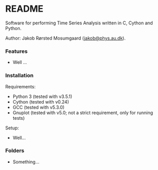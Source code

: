 # README #

Software for performing Time Series Analysis written in C, Cython and Python.

Author: Jakob Rørsted Mosumgaard (jakob@phys.au.dk).

### Features ###

* Well ...


### Installation ###

Requirements: 
* Python 3 (tested with v3.5.1)
* Cython (tested with v0.24)
* GCC (tested with v5.3.0)
* Gnuplot (tested with v5.0; not a strict requirement, only for running tests)

Setup:
* Well...


### Folders ###

* Something...